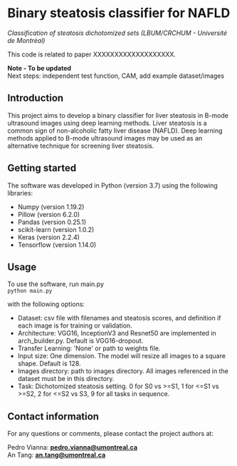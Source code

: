 # Binary steatosis classifier for NAFLD

_Classification of steatosis dichotomized sets (LBUM/CRCHUM - Université de Montréal)_  

This code is related to paper XXXXXXXXXXXXXXXXXXX.  

**Note  - To be updated**   
Next steps: independent test function, CAM, add example dataset/images

## Introduction
This project aims to develop a binary classifier for liver steatosis in B-mode ultrasound images using deep learning methods. Liver steatosis is a common sign of non-alcoholic fatty liver disease (NAFLD). Deep learning methods applied to B-mode ultrasound images may be used as an alternative technique for screening liver steatosis.

## Getting started
The software was developed in Python (version 3.7) using the following libraries:

- Numpy (version 1.19.2)
- Pillow (version 6.2.0)
- Pandas (version 0.25.1)
- scikit-learn (version 1.0.2)
- Keras (version 2.2.4)
- Tensorflow (version 1.14.0)


## Usage
To use the software, run main.py  
`python main.py`  

with the following options:
- Dataset: csv file with filenames and steatosis scores, and definition if each image is for training or validation.  
- Architecture: VGG16, InceptionV3 and Resnet50 are implemented in arch_builder.py. Default is VGG16-dropout.  
- Transfer Learning: 'None' or path to weights file.  
- Input size: One dimension. The model will resize all images to a square shape. Default is 128.  
- Images directory: path to images directory. All images referenced in the dataset must be in this directory.  
- Task: Dichotomized steatosis setting. 0 for S0 vs >=S1, 1 for <=S1 vs >=S2, 2 for <=S2 vs S3, 9 for all tasks in sequence.  


## Contact information
For any questions or comments, please contact the project authors at:

Pedro Vianna: **pedro.vianna@umontreal.ca**  
An Tang: **an.tang@umontreal.ca**
